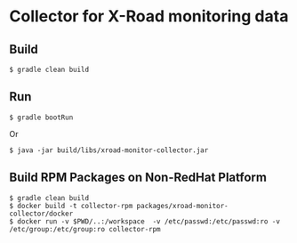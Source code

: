 # Collector for X-Road monitoring data

## Build


    $ gradle clean build


## Run

    $ gradle bootRun

Or

    $ java -jar build/libs/xroad-monitor-collector.jar

## Build RPM Packages on Non-RedHat Platform
 
    $ gradle clean build
    $ docker build -t collector-rpm packages/xroad-monitor-collector/docker
    $ docker run -v $PWD/..:/workspace  -v /etc/passwd:/etc/passwd:ro -v /etc/group:/etc/group:ro collector-rpm
